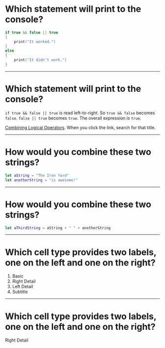 # Which statement will print to the console?

```swift
if true && false || true
{
	print("It worked.")
}
else
{
	print("It didn't work.")
}
```

---

# Which statement will print to the console?

```if true && false || true``` is read left-to-right. So ```true && false``` becomes ```false```. ```false || true``` becomes ```true```. The overall expression is ```true```.

[Combining Logical Operators](https://developer.apple.com/library/prerelease/ios/documentation/Swift/Conceptual/Swift_Programming_Language/BasicOperators.html). When you click the link, search for that title.

---

# How would you combine these two strings?

```swift
let aString = "The Iron Yard"
let anotherString = "is awesome!"
```

---

# How would you combine these two strings?

```swift
let aThirdString = aString + " " + anotherString
```
---

# Which cell type provides two labels, one on the left and one on the right?

1. Basic
1. Right Detail
1. Left Detail
1. Subtitle

---

# Which cell type provides two labels, one on the left and one on the right?

Right Detail